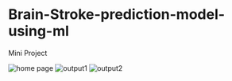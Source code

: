 # Brain-Stroke-prediction-model-using-ml
Mini Project

![home page](https://github.com/mahesh027/Brain-Stroke-prediction-model-using-ml/assets/97223222/64a5fb00-f901-42c9-883e-120fc804e0ec)
![output1](https://github.com/mahesh027/Brain-Stroke-prediction-model-using-ml/assets/97223222/ca2ce41c-476f-4561-a862-6e1cba1bf39e)
![output2](https://github.com/mahesh027/Brain-Stroke-prediction-model-using-ml/assets/97223222/633c74c8-f36c-4cb0-bed5-5e96542f6645)
